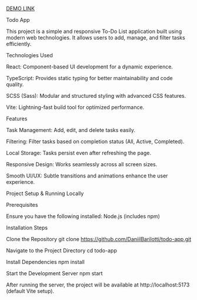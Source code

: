 [DEMO LINK](https://daniilbarilotti.github.io/todo-app/)

Todo App

This project is a simple and responsive To-Do List application built using modern web technologies. It allows users to add, manage, and filter tasks efficiently.

Technologies Used

React: Component-based UI development for a dynamic experience.

TypeScript: Provides static typing for better maintainability and code quality.

SCSS (Sass): Modular and structured styling with advanced CSS features.

Vite: Lightning-fast build tool for optimized performance.

Features

Task Management: Add, edit, and delete tasks easily.

Filtering: Filter tasks based on completion status (All, Active, Completed).

Local Storage: Tasks persist even after refreshing the page.

Responsive Design: Works seamlessly across all screen sizes.

Smooth UI/UX: Subtle transitions and animations enhance the user experience.

Project Setup & Running Locally

Prerequisites

Ensure you have the following installed:
Node.js (includes npm)

Installation Steps

Clone the Repository
git clone https://github.com/DaniilBarilotti/todo-app.git

Navigate to the Project Directory
cd todo-app

Install Dependencies
npm install

Start the Development Server
npm start

After running the server, the project will be available at http://localhost:5173 (default Vite setup).
